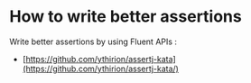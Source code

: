 # How to write better assertions

Write better assertions by using Fluent APIs :

* [https://github.com/ythirion/assertj-kata](https://github.com/ythirion/assertj-kata/)



